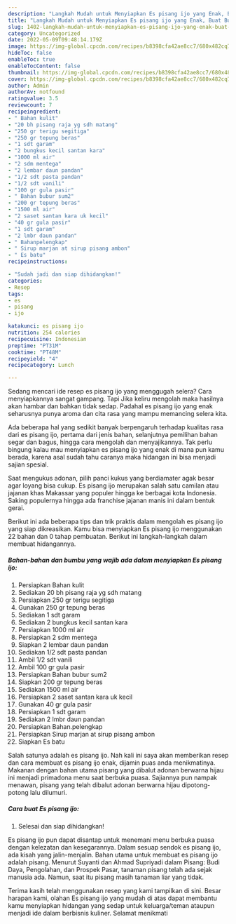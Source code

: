 ```yaml
---
description: "Langkah Mudah untuk Menyiapkan Es pisang ijo yang Enak, Buat Buka Puasa Sempurna"
title: "Langkah Mudah untuk Menyiapkan Es pisang ijo yang Enak, Buat Buka Puasa Sempurna"
slug: 1402-langkah-mudah-untuk-menyiapkan-es-pisang-ijo-yang-enak-buat-buka-puasa-sempurna
category: Uncategorized
date: 2022-05-09T09:48:14.179Z
image: https://img-global.cpcdn.com/recipes/b8398cfa42ae8cc7/680x482cq70/es-pisang-ijo-foto-resep-utama.jpg
hideToc: false
enableToc: true
enableTocContent: false
thumbnail: https://img-global.cpcdn.com/recipes/b8398cfa42ae8cc7/680x482cq70/es-pisang-ijo-foto-resep-utama.jpg
cover: https://img-global.cpcdn.com/recipes/b8398cfa42ae8cc7/680x482cq70/es-pisang-ijo-foto-resep-utama.jpg
author: Admin
authorAv: notfound
ratingvalue: 3.5
reviewcount: 7
recipeingredient:
- " Bahan kulit"
- "20 bh pisang raja yg sdh matang"
- "250 gr terigu segitiga"
- "250 gr tepung beras"
- "1 sdt garam"
- "2 bungkus kecil santan kara"
- "1000 ml air"
- "2 sdm mentega"
- "2 lembar daun pandan"
- "1/2 sdt pasta pandan"
- "1/2 sdt vanili"
- "100 gr gula pasir"
- " Bahan bubur sum2"
- "200 gr tepung beras"
- "1500 ml air"
- "2 saset santan kara uk kecil"
- "40 gr gula pasir"
- "1 sdt garam"
- "2 lmbr daun pandan"
- " Bahanpelengkap"
- " Sirup marjan at sirup pisang ambon"
- " Es batu"
recipeinstructions:

- "Sudah jadi dan siap dihidangkan!"
categories:
- Resep
tags:
- es
- pisang
- ijo

katakunci: es pisang ijo 
nutrition: 254 calories
recipecuisine: Indonesian
preptime: "PT31M"
cooktime: "PT48M"
recipeyield: "4"
recipecategory: Lunch

---
```



Sedang mencari ide resep es pisang ijo yang menggugah selera? Cara menyiapkannya sangat gampang. Tapi Jika keliru mengolah maka hasilnya akan hambar dan bahkan tidak sedap. Padahal es pisang ijo yang enak seharusnya punya aroma dan cita rasa yang mampu memancing selera kita.


Ada beberapa hal yang sedikit banyak berpengaruh terhadap kualitas rasa dari es pisang ijo, pertama dari jenis bahan, selanjutnya pemilihan bahan segar dan bagus, hingga cara mengolah dan menyajikannya. Tak perlu bingung kalau mau menyiapkan es pisang ijo yang enak di mana pun kamu berada, karena asal sudah tahu caranya maka hidangan ini bisa menjadi sajian spesial.

Saat mengukus adonan, pilih panci kukus yang berdiamater agak besar agar loyang bisa cukup. Es pisang ijo merupakan salah satu camilan atau jajanan khas Makassar yang populer hingga ke berbagai kota Indonesia. Saking populernya hingga ada franchise jajanan manis ini dalam bentuk gerai.


Berikut ini ada beberapa tips dan trik praktis dalam mengolah es pisang ijo yang siap dikreasikan. Kamu bisa menyiapkan Es pisang ijo menggunakan 22 bahan dan 0 tahap pembuatan. Berikut ini langkah-langkah dalam membuat hidangannya.

<!--inarticleads1-->

##### Bahan-bahan dan bumbu yang wajib ada dalam menyiapkan Es pisang ijo:

1. Persiapkan  Bahan kulit
1. Sediakan 20 bh pisang raja yg sdh matang
1. Persiapkan 250 gr terigu segitiga
1. Gunakan 250 gr tepung beras
1. Sediakan 1 sdt garam
1. Sediakan 2 bungkus kecil santan kara
1. Persiapkan 1000 ml air
1. Persiapkan 2 sdm mentega
1. Siapkan 2 lembar daun pandan
1. Sediakan 1/2 sdt pasta pandan
1. Ambil 1/2 sdt vanili
1. Ambil 100 gr gula pasir
1. Persiapkan  Bahan bubur sum2
1. Siapkan 200 gr tepung beras
1. Sediakan 1500 ml air
1. Persiapkan 2 saset santan kara uk kecil
1. Gunakan 40 gr gula pasir
1. Persiapkan 1 sdt garam
1. Sediakan 2 lmbr daun pandan
1. Persiapkan  Bahan.pelengkap
1. Persiapkan  Sirup marjan at sirup pisang ambon
1. Siapkan  Es batu


Salah satunya adalah es pisang ijo. Nah kali ini saya akan memberikan resep dan cara membuat es pisang ijo enak, dijamin puas anda menikmatinya. Makanan dengan bahan utama pisang yang dibalut adonan berwarna hijau ini menjadi primadona menu saat berbuka puasa. Sajiannya pun nampak menawan, pisang yang telah dibalut adonan berwarna hijau dipotong-potong lalu dilumuri. 

<!--inarticleads2-->

##### Cara buat Es pisang ijo:


1. Selesai dan siap dihidangkan!

Es pisang ijo pun dapat disantap untuk menemani menu berbuka puasa dengan kelezatan dan kesegarannya. Dalam sesuap sendok es pisang ijo, ada kisah yang jalin-menjalin. Bahan utama untuk membuat es pisang ijo adalah pisang. Menurut Suyanti dan Ahmad Supriyadi dalam Pisang: Budi Daya, Pengolahan, dan Prospek Pasar, tanaman pisang telah ada sejak manusia ada. Namun, saat itu pisang masih tanaman liar yang tidak. 

Terima kasih telah menggunakan resep yang kami tampilkan di sini. Besar harapan kami, olahan Es pisang ijo yang mudah di atas dapat membantu kamu menyiapkan hidangan yang sedap untuk keluarga/teman ataupun menjadi ide dalam berbisnis kuliner. Selamat menikmati
